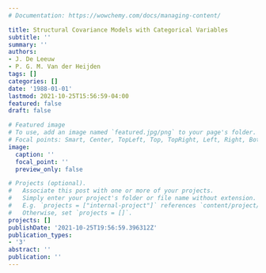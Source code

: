 ```yaml
---
# Documentation: https://wowchemy.com/docs/managing-content/

title: Structural Covariance Models with Categorical Variables
subtitle: ''
summary: ''
authors:
- J. De Leeuw
- P. G. M. Van der Heijden
tags: []
categories: []
date: '1988-01-01'
lastmod: 2021-10-25T15:56:59-04:00
featured: false
draft: false

# Featured image
# To use, add an image named `featured.jpg/png` to your page's folder.
# Focal points: Smart, Center, TopLeft, Top, TopRight, Left, Right, BottomLeft, Bottom, BottomRight.
image:
  caption: ''
  focal_point: ''
  preview_only: false

# Projects (optional).
#   Associate this post with one or more of your projects.
#   Simply enter your project's folder or file name without extension.
#   E.g. `projects = ["internal-project"]` references `content/project/deep-learning/index.md`.
#   Otherwise, set `projects = []`.
projects: []
publishDate: '2021-10-25T19:56:59.396312Z'
publication_types:
- '3'
abstract: ''
publication: ''
---
```

